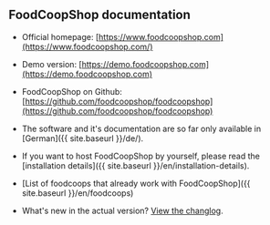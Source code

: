 
## FoodCoopShop documentation

* Official homepage: [https://www.foodcoopshop.com](https://www.foodcoopshop.com/)
* Demo version: [https://demo.foodcoopshop.com](https://demo.foodcoopshop.com)
* FoodCoopShop on Github: [https://github.com/foodcoopshop/foodcoopshop](https://github.com/foodcoopshop/foodcoopshop)

* The software and it's documentation are so far only available in [German]({{ site.baseurl }}/de/).
* If you want to host FoodCoopShop by yourself, please read the [installation details]({{ site.baseurl }}/en/installation-details).
* [List of foodcoops that already work with FoodCoopShop]({{ site.baseurl }}/en/foodcoops)
* What's new in the actual version? [View the changlog]({{{site.repo_url}}/blob/develop/CHANGELOG.md).

